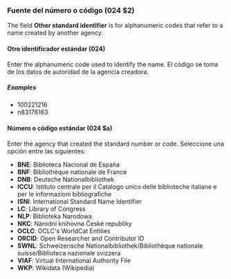 ### Fuente del número o código (024 $2)

The field **Other standard identifier** is for alphanumeric codes that refer to a name created by another agency.

#### Otro identificador estándar (024)

Enter the alphanumeric code used to identify the name. El código se toma de los datos de autoridad de la agencia creadora.

##### Examples

- 100221216
- n83176163

#### Número o código estándar (024 $a)

Enter the agency that created the standard number or code. Seleccione una opción entre las siguientes:

- **BNE**: Biblioteca Nacional de España
- **BNF**: Bibliothèque nationale de France
- **DNB**: Deutsche Nationalbibliothek
- **ICCU**: Istituto centrale per il Catalogo unico delle biblioteche italiane e per le informazioni bibliografiche
- **ISNI**: International Standard Name Identifier
- **LC**: Library of Congress
- **NLP**: Biblioteka Narodowa
- **NKC**: Národní knihovna České republiky
- **OCLC**: OCLC's WorldCat Entities
- **ORCID**: Open Researcher and Contributor ID
- **SWNL**: Schweizerische Nationalbibliothek/Bibliothèque nationale suisse/Biblioteca nazionale svizzera
- **VIAF**: Virtual International Authority File
- **WKP**: Wikidata (Wikipedia)  

